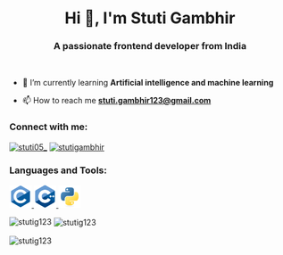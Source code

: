 <h1 align="center">Hi 👋, I'm Stuti Gambhir</h1>
<h3 align="center">A passionate frontend developer from India</h3>


<p align="left"> <a href="https://twitter.com/" target="blank"><img src="https://img.shields.io/twitter/follow/?logo=twitter&style=for-the-badge" alt="" /></a> </p>

- 🌱 I’m currently learning **Artificial intelligence and machine learning**

- 📫 How to reach me **stuti.gambhir123@gmail.com**

<h3 align="left">Connect with me:</h3>
<p align="left">
<a href="https://instagram.com/stuti05_" target="blank"><img align="center" src="https://raw.githubusercontent.com/rahuldkjain/github-profile-readme-generator/master/src/images/icons/Social/instagram.svg" alt="stuti05_" height="30" width="40" /></a>
<a href="https://www.hackerrank.com/stutigambhir" target="blank"><img align="center" src="https://raw.githubusercontent.com/rahuldkjain/github-profile-readme-generator/master/src/images/icons/Social/hackerrank.svg" alt="stutigambhir" height="30" width="40" /></a>
</p>

<h3 align="left">Languages and Tools:</h3>
<p align="left"> <a href="https://www.cprogramming.com/" target="_blank" rel="noreferrer"> <img src="https://raw.githubusercontent.com/devicons/devicon/master/icons/c/c-original.svg" alt="c" width="40" height="40"/> </a> <a href="https://www.w3schools.com/cpp/" target="_blank" rel="noreferrer"> <img src="https://raw.githubusercontent.com/devicons/devicon/master/icons/cplusplus/cplusplus-original.svg" alt="cplusplus" width="40" height="40"/> </a> <a href="https://www.python.org" target="_blank" rel="noreferrer"> <img src="https://raw.githubusercontent.com/devicons/devicon/master/icons/python/python-original.svg" alt="python" width="40" height="40"/> </a> </p>

<p><img align="left" src="https://github-readme-stats.vercel.app/api/top-langs?username=stutig123&show_icons=true&locale=en&layout=compact" alt="stutig123" /></p>

<p>&nbsp;<img align="center" src="https://github-readme-stats.vercel.app/api?username=stutig123&show_icons=true&locale=en" alt="stutig123" /></p>

<p><img align="center" src="https://github-readme-streak-stats.herokuapp.com/?user=stutig123&" alt="stutig123" /></p>

